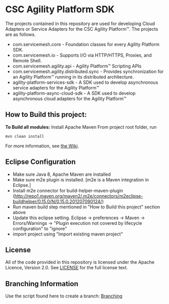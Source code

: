 # CSC Agility Platform SDK
The projects contained in this repository are used for developing Cloud Adapters or Service Adapters for the CSC Agility Platform&trade;. The projects are as follows.
* com.servicemesh.core - Foundation classes for every Agility Platform SDK.
* com.servicemesh.io - Supports I/O via HTTP/HTTPS, Proxies, and Remote Shell.
* com.servicemesh.agility.api - Agility Platform&trade; Scripting APIs
* com.servicemesh.agility.distributed.sync - Provides synchronization for an Agility Platform&trade; running in its distributed architecture.
* agility-platform-services-sdk - A SDK used to develop asynchronous service adapters for the Agility Platform&trade;
* agility-platform-async-cloud-sdk - A SDK used to develop asynchronous cloud adapters for the Agility Platform&trade;

## How to Build this project:

**To Build all modules:**
Install Apache Maven
From project root folder, run

<code>mvn clean install</code>

For more information, see [the Wiki](https://github.com/csc/csc-agility-platform-sdk/wiki).

## Eclipse Configuration

* Make sure Java 8, Apache Maven are installed
* Make sure m2e plugin is installed. [m2e is a Maven integration in Eclipse.]
* Install m2e connector for build-helper-maven-plugin (http://repo1.maven.org/maven2/.m2e/connectors/m2eclipse-buildhelper/0.15.0/N/0.15.0.201207090124/)
* Run maven build step mentioned in "How to Build this project" section above
* Update this eclipse setting. Eclipse -> preferences -> Maven -> Errors/Warnings -> "Plugin execution not covered by lifecycle configuration" to "ignore"
* import project using "Import existing maven project"

## License
All of the code provided in this repository is licensed under the Apache Licence, Version 2.0. See [LICENSE](https://github.com/csc/csc-agility-platform-sdk/blob/master/LICENSE) for the full license text.

## Branching Information
Use the script found here to create a branch: [Branching](https://github.com/ServiceMesh/jenkins-admin-scripts/blob/master/github-branching/release-branching/11x/csc-agility-platform-sdk.sh)
